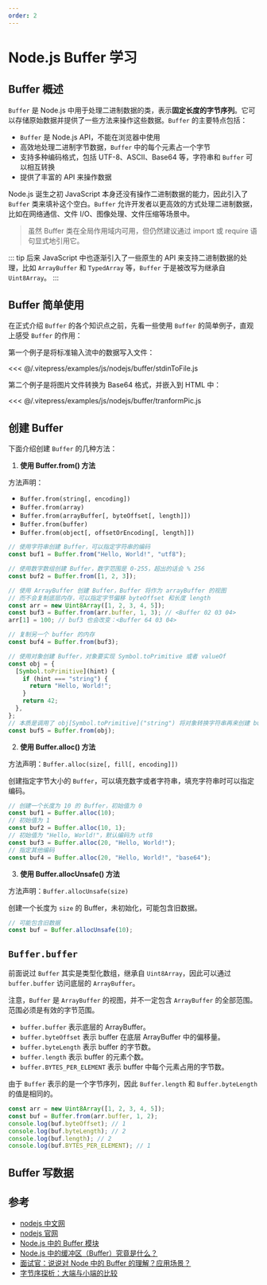 ```yaml
---
order: 2
---
```


# Node.js Buffer 学习

## Buffer 概述

`Buffer` 是 Node.js 中用于处理二进制数据的类，表示**固定长度的字节序列**。它可以存储原始数据并提供了一些方法来操作这些数据。`Buffer` 的主要特点包括：

- `Buffer` 是 Node.js API，不能在浏览器中使用
- 高效地处理二进制字节数据，`Buffer` 中的每个元素占一个字节
- 支持多种编码格式，包括 UTF-8、ASCII、Base64 等，字符串和 `Buffer` 可以相互转换
- 提供了丰富的 API 来操作数据

Node.js 诞生之初 JavaScript 本身还没有操作二进制数据的能力，因此引入了 `Buffer` 类来填补这个空白。`Buffer` 允许开发者以更高效的方式处理二进制数据，比如在网络通信、文件 I/O、图像处理、文件压缩等场景中。

> 虽然 Buffer 类在全局作用域内可用，但仍然建议通过 import 或 require 语句显式地引用它。

::: tip
后来 JavaScript 中也逐渐引入了一些原生的 API 来支持二进制数据的处理，比如 `ArrayBuffer` 和 `TypedArray` 等，`Buffer` 于是被改写为继承自 `Uint8Array`。
:::

## Buffer 简单使用

在正式介绍 `Buffer` 的各个知识点之前，先看一些使用 `Buffer` 的简单例子，直观上感受 `Buffer` 的作用：

第一个例子是将标准输入流中的数据写入文件：

<<< @/.vitepress/examples/js/nodejs/buffer/stdinToFile.js

第二个例子是将图片文件转换为 Base64 格式，并嵌入到 HTML 中：

<<< @/.vitepress/examples/js/nodejs/buffer/tranformPic.js

## 创建 Buffer

下面介绍创建 `Buffer` 的几种方法：

1. **使用 Buffer.from() 方法**

方法声明：

- `Buffer.from(string[, encoding])`
- `Buffer.from(array)`
- `Buffer.from(arrayBuffer[, byteOffset[, length]])`
- `Buffer.from(buffer)`
- `Buffer.from(object[, offsetOrEncoding[, length]])`

```js
// 使用字符串创建 Buffer，可以指定字符串的编码
const buf1 = Buffer.from("Hello, World!", "utf8");

// 使用数字数组创建 Buffer，数字范围是 0-255，超出的话会 % 256
const buf2 = Buffer.from([1, 2, 3]);

// 使用 ArrayBuffer 创建 Buffer，Buffer 将作为 arrayBuffer 的视图
// 而不会复制底层内存，可以指定字节偏移 byteOffset 和长度 length
const arr = new Uint8Array([1, 2, 3, 4, 5]);
const buf3 = Buffer.from(arr.buffer, 1, 3); // <Buffer 02 03 04>
arr[1] = 100; // buf3 也会改变：<Buffer 64 03 04>

// 复制另一个 buffer 的内存
const buf4 = Buffer.from(buf3);

// 使用对象创建 Buffer，对象要实现 Symbol.toPrimitive 或者 valueOf
const obj = {
  [Symbol.toPrimitive](hint) {
    if (hint === "string") {
      return "Hello, World!";
    }
    return 42;
  },
};
// 本质是调用了 obj[Symbol.toPrimitive]("string") 将对象转换字符串再来创建 buffer
const buf5 = Buffer.from(obj);
```

2. **使用 Buffer.alloc() 方法**

方法声明：`Buffer.alloc(size[, fill[, encoding]])`

创建指定字节大小的 `Buffer`，可以填充数字或者字符串，填充字符串时可以指定编码。

```js
// 创建一个长度为 10 的 Buffer，初始值为 0
const buf1 = Buffer.alloc(10);
// 初始值为 1
const buf2 = Buffer.alloc(10, 1);
// 初始值为 "Hello, World!"，默认编码为 utf8
const buf3 = Buffer.alloc(20, "Hello, World!");
// 指定其他编码
const buf4 = Buffer.alloc(20, "Hello, World!", "base64");
```

3. **使用 Buffer.allocUnsafe() 方法**

方法声明：`Buffer.allocUnsafe(size)`

创建一个长度为 `size` 的 Buffer，未初始化，可能包含旧数据。

```js
// 可能包含旧数据
const buf = Buffer.allocUnsafe(10);
```

## `Buffer.buffer`

前面说过 `Buffer` 其实是类型化数组，继承自 `Uint8Array`，因此可以通过 `buffer.buffer` 访问底层的 `ArrayBuffer`。

注意，`Buffer` 是 `ArrayBuffer` 的视图，并不一定包含 `ArrayBuffer` 的全部范围。范围必须是有效的字节范围。

- `buffer.buffer` 表示底层的 ArrayBuffer。
- `buffer.byteOffset` 表示 buffer 在底层 ArrayBuffer 中的偏移量。
- `buffer.byteLength` 表示 buffer 的字节数。
- `buffer.length` 表示 buffer 的元素个数。
- `buffer.BYTES_PER_ELEMENT` 表示 buffer 中每个元素占用的字节数。

由于 `Buffer` 表示的是一个字节序列，因此 `Buffer.length` 和 `Buffer.byteLength` 的值是相同的。

```js
const arr = new Uint8Array([1, 2, 3, 4, 5]);
const buf = Buffer.from(arr.buffer, 1, 2);
console.log(buf.byteOffset); // 1
console.log(buf.byteLength); // 2
console.log(buf.length); // 2
console.log(buf.BYTES_PER_ELEMENT); // 1
```

## Buffer 写数据

## 参考

- [nodejs 中文网](https://nodejs.cn/api-v18/buffer.html#buffer)
- [nodejs 官网](https://nodejs.org/docs/latest/api/buffer.html)
- [Node.js 中的 Buffer 模块](https://heptaluan.github.io/2019/09/22/Node/07/#ArrayBuffer)
- [Node.js 中的缓冲区（Buffer）究竟是什么？](https://cnodejs.org/topic/5d3a81619969a529571d759e)
- [面试官：说说对 Node 中的 Buffer 的理解？应用场景？](https://vue3js.cn/interview/NodeJS/Buffer.html#%E4%B8%80%E3%80%81%E6%98%AF%E4%BB%80%E4%B9%88)
- [字节序探析：大端与小端的比较](https://www.ruanyifeng.com/blog/2022/06/endianness-analysis.html)
